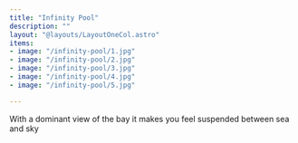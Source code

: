 ```yaml
---
title: "Infinity Pool"
description: ""
layout: "@layouts/LayoutOneCol.astro"
items:
- image: "/infinity-pool/1.jpg"
- image: "/infinity-pool/2.jpg"
- image: "/infinity-pool/3.jpg"
- image: "/infinity-pool/4.jpg"
- image: "/infinity-pool/5.jpg"

---
```

With a dominant view of the bay it makes you feel suspended between sea and sky



